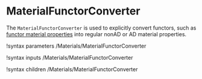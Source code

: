 # MaterialFunctorConverter

The `MaterialFunctorConverter` is used to explicitly convert functors, such as [functor material properties](syntax/FunctorMaterials/index.md)
into regular nonAD or AD material properties.

!syntax parameters /Materials/MaterialFunctorConverter

!syntax inputs /Materials/MaterialFunctorConverter

!syntax children /Materials/MaterialFunctorConverter
